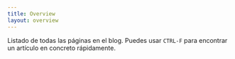 ```yaml
---
title: Overview
layout: overview
---
```


Listado de todas las páginas en el blog. Puedes usar `CTRL-F` para encontrar un
artículo en concreto rápidamente.
